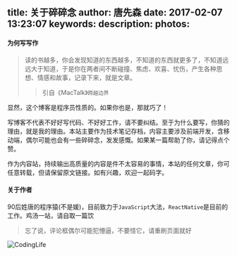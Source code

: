 title: 关于碎碎念
author: 唐先森
date: 2017-02-07 13:23:07
keywords:
description:
photos:
---

#### 为何写写作

> 读的书越多，你会发现知道的东西越多，不知道的东西就更多了，不知道远远大于知道，于是你在两者间不断碰撞、焦虑、欢喜、忧伤，产生各种思想、情感和故事，记录下来，就是文章。
> > 引自《MacTalk》`跨越边界`

显然，这个博客是程序员性质的。如果你也是，那就巧了！

写博客不代表不好好写代码、不好好工作，请不要纠结。至于为什么要写，你猜的理由，就是我的理由。本站主要作为技术笔记存档，内容主要涉及前端开发，含移动端，偶尔可能也会有一些碎碎念，发发感慨。如果某一篇帮助了你，请记得点个赞。

作为内容站，持续输出高质量的内容是件不太容易的事情，本站的任何文章，你可任意转载，但请保留原文链接。如有兴趣，欢迎一起码字。

#### 关于作者

90后姓唐的程序猿(不是媛)，目前致力于`JavaScript`大法，`ReactNative`是目前的工作。鸡汤一站，请自取一篇饮

> 忘了说，评论框偶尔可能犯懵逼，不要怪它，请重刷页面就好

![CodingLife](https://dn-coding-net-production-static.qbox.me/91d0106b-7774-4878-b72e-304fcf2059af.png)







